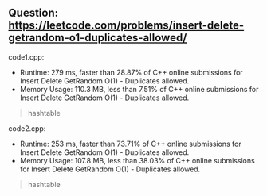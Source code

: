 ## Question: https://leetcode.com/problems/insert-delete-getrandom-o1-duplicates-allowed/

code1.cpp:
* Runtime: 279 ms, faster than 28.87% of C++ online submissions for Insert Delete GetRandom O(1) - Duplicates allowed.
* Memory Usage: 110.3 MB, less than 7.51% of C++ online submissions for Insert Delete GetRandom O(1) - Duplicates allowed.
> hashtable

code2.cpp:
* Runtime: 253 ms, faster than 73.71% of C++ online submissions for Insert Delete GetRandom O(1) - Duplicates allowed.
* Memory Usage: 107.8 MB, less than 38.03% of C++ online submissions for Insert Delete GetRandom O(1) - Duplicates allowed.
> hashtable